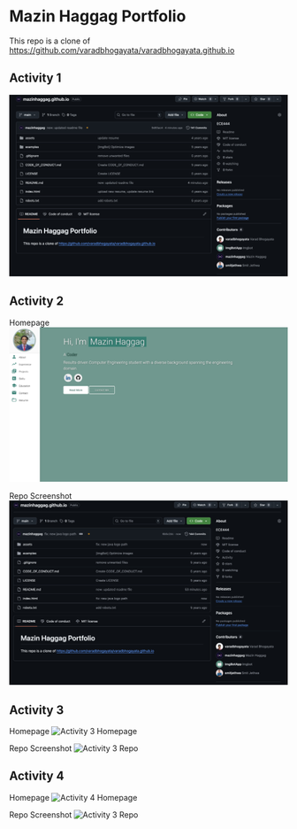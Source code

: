 # Mazin Haggag Portfolio

This repo is a clone of https://github.com/varadbhogayata/varadbhogayata.github.io

## Activity 1

![Repository Screenshot](assets/img/screenshots/activity_1.jpg)

## Activity 2

Homepage
![Activity 2 Homepage](assets/img/screenshots/activity2_2.jpg)

Repo Screenshot
![Activity 2 repo](assets/img/screenshots/activity2.jpg)

## Activity 3

Homepage
![Activity 3 Homepage](screenshots/activity3_homepage.jpg)

Repo Screenshot
![Activity 3 Repo](screenshots/activity3_repo.jpg)

## Activity 4

Homepage
![Activity 4 Homepage](screenshots/activity4_homepage.jpg)

Repo Screenshot
![Activity 3 Repo](screenshots/activity4_repo.jpg)
